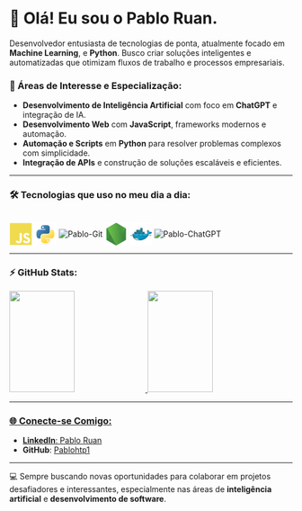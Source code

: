 # 👋 Olá! Eu sou o Pablo Ruan.

Desenvolvedor entusiasta de tecnologias de ponta, atualmente focado em **Machine Learning**, e **Python**. Busco criar soluções inteligentes e automatizadas que otimizam fluxos de trabalho e processos empresariais.

### 🚀 Áreas de Interesse e Especialização:

- **Desenvolvimento de Inteligência Artificial** com foco em **ChatGPT** e integração de IA.
- **Desenvolvimento Web** com **JavaScript**, frameworks modernos e automação.
- **Automação e Scripts** em **Python** para resolver problemas complexos com simplicidade.
- **Integração de APIs** e construção de soluções escaláveis e eficientes.

---

### 🛠️ Tecnologias que uso no meu dia a dia:

<div style="display: inline_block"><br>
  <img align="center" alt="Pablo-Js" heigth="30" width="40" src="https://raw.githubusercontent.com/devicons/devicon/master/icons/javascript/javascript-plain.svg">
  <img align="center" alt="Pablo-Python" heigth="30" width="40" src="https://raw.githubusercontent.com/devicons/devicon/master/icons/python/python-original.svg">
  <img align="center" alt="Pablo-Git" heigth="30" width="40" src="https://cdn.jsdelivr.net/gh/devicons/devicon/icons/git/git-original.svg"/>
  <img align="center" alt="Pablo-NodeJS" heigth="30" width="40" src="https://raw.githubusercontent.com/devicons/devicon/master/icons/nodejs/nodejs-original.svg">
  <img align="center" alt="Pablo-Docker" heigth="30" width="40" src="https://raw.githubusercontent.com/devicons/devicon/master/icons/docker/docker-original.svg">
  <img align="center" alt="Pablo-ChatGPT" heigth="30" width="40" src="https://upload.wikimedia.org/wikipedia/commons/0/04/ChatGPT_logo.svg">
</div>

---

### ⚡ GitHub Stats:

<div>
<a href="https://github.com/Pablohtp1">
<img height="180em" width="48%" src="https://github-readme-stats.vercel.app/api?username=Pablohtp1&show_icons=true&theme=dark&include_all_commits=true&count_private=true"/>
<img height="180em" width="48%" src="https://github-readme-stats.vercel.app/api/top-langs/?username=Pablohtp1&layout=compact&langs_count=10&theme=dark"/>
</div>

---

### 🌐 Conecte-se Comigo:

- **LinkedIn**: [Pablo Ruan](https://www.linkedin.com/in/pablo-ruan-64688a19a/)
- **GitHub**: [Pablohtp1](https://github.com/Pablohtp1)

---

💻 Sempre buscando novas oportunidades para colaborar em projetos desafiadores e interessantes, especialmente nas áreas de **inteligência artificial** e **desenvolvimento de software**.
